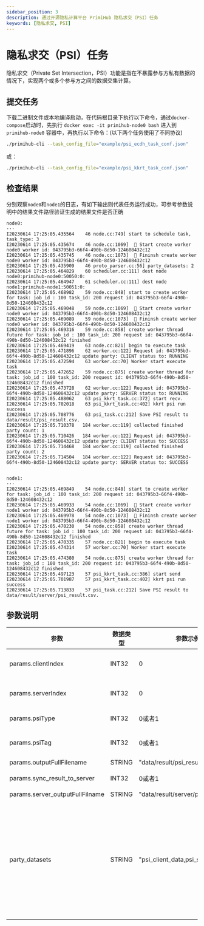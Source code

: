 ```yaml
---
sidebar_position: 3
description: 通过开源隐私计算平台 PrimiHub 隐私求交（PSI）任务
keywords: [隐私求交, PSI]
---
```


# 隐私求交（PSI）任务
隐私求交（Private Set Intersection，PSI）功能是指在不暴露参与方私有数据的情况下，实现两个或多个参与方之间的数据交集计算。
## 提交任务

下载二进制文件或本地编译启动，在代码根目录下执行以下命令，通过`docker-compose`启动时，先执行 `docker exec -it primihub-node0 bash` 进入到 `primihub-node0` 容器中，再执行以下命令：(以下两个任务使用了不同协议)
```bash
./primihub-cli --task_config_file="example/psi_ecdh_task_conf.json"
```
或：
```bash
./primihub-cli --task_config_file="example/psi_kkrt_task_conf.json"
```
## 检查结果
分别观察`node0`和`node1`的日志，有如下输出则代表任务运行成功，可参考参数说明中的结果文件路径验证生成的结果文件是否正确

```
node0:
···
I20230614 17:25:05.435564    46 node.cc:749] start to schedule task, task_type: 3
I20230614 17:25:05.435674    46 node.cc:1069]  🤖️ Start create worker node0 worker id: 043795b3-66f4-490b-8d50-124608432c12
I20230614 17:25:05.435745    46 node.cc:1073]  🤖️ Fininsh create worker node0 worker id: 043795b3-66f4-490b-8d50-124608432c12
E20230614 17:25:05.435909    46 proto_parser.cc:56] party_datasets: 2
I20230614 17:25:05.464829    60 scheduler.cc:111] dest node node0:primihub-node0:50050:0:
I20230614 17:25:05.464947    61 scheduler.cc:111] dest node node1:primihub-node1:50051:0:
I20230614 17:25:05.468982    59 node.cc:848] start to create worker for task: job_id : 100 task_id: 200 request id: 043795b3-66f4-490b-8d50-124608432c12
I20230614 17:25:05.469048    59 node.cc:1069]  🤖️ Start create worker node0 worker id: 043795b3-66f4-490b-8d50-124608432c12
I20230614 17:25:05.469089    59 node.cc:1073]  🤖️ Fininsh create worker node0 worker id: 043795b3-66f4-490b-8d50-124608432c12
I20230614 17:25:05.469316    59 node.cc:858] create worker thread future for task: job_id : 100 task_id: 200 request id: 043795b3-66f4-490b-8d50-124608432c12 finished
I20230614 17:25:05.469419    63 node.cc:821] begin to execute task
I20230614 17:25:05.471896    62 worker.cc:122] Request id: 043795b3-66f4-490b-8d50-124608432c12 update party: CLIENT status to: RUNNING
I20230614 17:25:05.472594    63 worker.cc:70] Worker start execute task 
I20230614 17:25:05.472652    59 node.cc:875] create worker thread for task: job_id : 100 task_id: 200 request id: 043795b3-66f4-490b-8d50-124608432c12 finished
I20230614 17:25:05.473728    62 worker.cc:122] Request id: 043795b3-66f4-490b-8d50-124608432c12 update party: SERVER status to: RUNNING
I20230614 17:25:05.488062    63 psi_kkrt_task.cc:372] start recv.
I20230614 17:25:05.702018    63 psi_kkrt_task.cc:402] kkrt psi run success
I20230614 17:25:05.708776    63 psi_task.cc:212] Save PSI result to data/result/psi_result.csv.
I20230614 17:25:05.710378   184 worker.cc:119] collected finished party count: 1
I20230614 17:25:05.710426   184 worker.cc:122] Request id: 043795b3-66f4-490b-8d50-124608432c12 update party: CLIENT status to: SUCCESS
I20230614 17:25:05.714468   184 worker.cc:119] collected finished party count: 2
I20230614 17:25:05.714504   184 worker.cc:122] Request id: 043795b3-66f4-490b-8d50-124608432c12 update party: SERVER status to: SUCCESS


node1:
···
I20230614 17:25:05.469849    54 node.cc:848] start to create worker for task: job_id : 100 task_id: 200 request id: 043795b3-66f4-490b-8d50-124608432c12
I20230614 17:25:05.469933    54 node.cc:1069]  🤖️ Start create worker node1 worker id: 043795b3-66f4-490b-8d50-124608432c12
I20230614 17:25:05.469978    54 node.cc:1073]  🤖️ Fininsh create worker node1 worker id: 043795b3-66f4-490b-8d50-124608432c12
I20230614 17:25:05.470230    54 node.cc:858] create worker thread future for task: job_id : 100 task_id: 200 request id: 043795b3-66f4-490b-8d50-124608432c12 finished
I20230614 17:25:05.470335    57 node.cc:821] begin to execute task
I20230614 17:25:05.474314    57 worker.cc:70] Worker start execute task 
I20230614 17:25:05.474380    54 node.cc:875] create worker thread for task: job_id : 100 task_id: 200 request id: 043795b3-66f4-490b-8d50-124608432c12 finished
I20230614 17:25:05.497123    57 psi_kkrt_task.cc:386] start send
I20230614 17:25:05.701987    57 psi_kkrt_task.cc:402] kkrt psi run success
I20230614 17:25:05.713833    57 psi_task.cc:212] Save PSI result to data/result/server/psi_result.csv.
```
## 参数说明

| 参数| 数据类型 | 参数示例 | 参数说明
| ---- | ---- | ---- | ---- |
| params.clientIndex | INT32 | 0 | 表示psi客户端以客户端数据的第几列数据进行求交，该参数取值范围[0，文件最大列-1] |
| params.serverIndex | INT32 | 0 | 表示psi服务端以服务端数据的第几列数据进行求交，该参数取值范围[0，文件最大列-1] |
| params.psiType | INT32 | 0或者1 | 0：求数据交集，1：求数据差集 |
| params.psiTag | INT32 | 0或者1 | psi支持多种底层协议实现，通过该参数区分，0：ECDH,1：KKRT |
| params.outputFullFilename | STRING | "data/result/psi_result.csv" | 客户端结果文件保存路径 |
| params.sync_result_to_server | INT32 | 0或者1 | 客户端是否将结果同步到服务端。 1：推送，0：不推送 |
| params.server_outputFullFilname | STRING | "data/result/server/psi_result.csv" | 服务端结果文件保存路径 |
| party_datasets | STRING | "psi_client_data,psi_server_data" | 该参数值为psi服务的客户端和服务端数据标识符，系统调度节点通过该标识符找到注册该数据的工作节点。（当前在用例在node0中注册客户端数据，在config/primihub_node0.yaml中，添加数据的保存路径，设置该数据的description为"psi_client_data"，作为该数据标志符。标志符由用户自主设置，请求任务中的参数值与配置文件中的值保持一致） |
